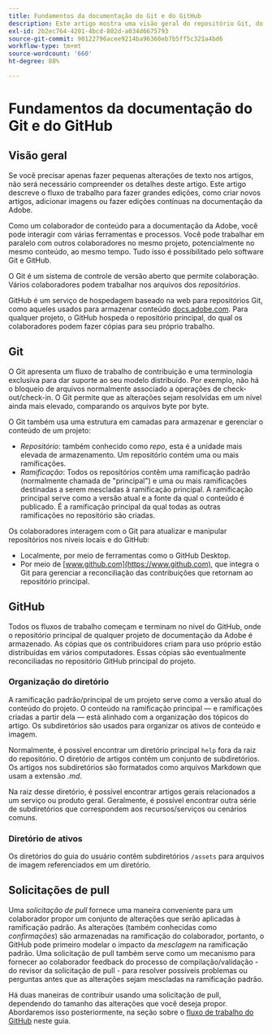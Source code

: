 ```yaml
---
title: Fundamentos da documentação do Git e do GitHub
description: Este artigo mostra uma visão geral do repositório Git, do repositório GitHub, como o conteúdo é organizado e as convenções de nomenclatura usadas para a documentação da Adobe.
exl-id: 2b2ec764-4201-4bcd-802d-a034d6675793
source-git-commit: 90122796acee9214ba96360eb7b5ff5c321a4bd6
workflow-type: tm+mt
source-wordcount: '660'
ht-degree: 88%

---
```


# Fundamentos da documentação do Git e do GitHub

## Visão geral

Se você precisar apenas fazer pequenas alterações de texto nos artigos, não será necessário compreender os detalhes deste artigo. Este artigo descreve o fluxo de trabalho para fazer grandes edições, como criar novos artigos, adicionar imagens ou fazer edições contínuas na documentação da Adobe.

Como um colaborador de conteúdo para a documentação da Adobe, você pode interagir com várias ferramentas e processos. Você pode trabalhar em paralelo com outros colaboradores no mesmo projeto, potencialmente no mesmo conteúdo, ao mesmo tempo. Tudo isso é possibilitado pelo software Git e GitHub.

O Git é um sistema de controle de versão aberto que permite colaboração. Vários colaboradores podem trabalhar nos arquivos dos *repositórios*.

GitHub é um serviço de hospedagem baseado na web para repositórios Git, como aqueles usados para armazenar conteúdo [docs.adobe.com](https://docs.adobe.com). Para qualquer projeto, o GitHub hospeda o repositório principal, do qual os colaboradores podem fazer cópias para seu próprio trabalho.

## Git

O Git apresenta um fluxo de trabalho de contribuição e uma terminologia exclusiva para dar suporte ao seu modelo distribuído. Por exemplo, não há o bloqueio de arquivos normalmente associado a operações de check-out/check-in. O Git permite que as alterações sejam resolvidas em um nível ainda mais elevado, comparando os arquivos byte por byte.

O Git também usa uma estrutura em camadas para armazenar e gerenciar o conteúdo de um projeto:

- *Repositório*: também conhecido como *repo*, esta é a unidade mais elevada de armazenamento. Um repositório contém uma ou mais ramificações.
- *Ramificação*: Todos os repositórios contêm uma ramificação padrão (normalmente chamada de &quot;principal&quot;) e uma ou mais ramificações destinadas a serem mescladas à ramificação principal. A ramificação principal serve como a versão atual e a fonte da qual o conteúdo é publicado. É a ramificação principal da qual todas as outras ramificações no repositório são criadas.

Os colaboradores interagem com o Git para atualizar e manipular repositórios nos níveis locais e do GitHub:

- Localmente, por meio de ferramentas como o GitHub Desktop.
- Por meio de [www.github.com](https://www.github.com), que integra o Git para gerenciar a reconciliação das contribuições que retornam ao repositório principal.

## GitHub

Todos os fluxos de trabalho começam e terminam no nível do GitHub, onde o repositório principal de qualquer projeto de documentação da Adobe é armazenado. As cópias que os contribuidores criam para uso próprio estão distribuídas em vários computadores. Essas cópias são eventualmente reconciliadas no repositório GitHub principal do projeto.

### Organização do diretório

A ramificação padrão/principal de um projeto serve como a versão atual do conteúdo do projeto. O conteúdo na ramificação principal — e ramificações criadas a partir dela — está alinhado com a organização dos tópicos do artigo. Os subdiretórios são usados para organizar os ativos de conteúdo e imagem.

Normalmente, é possível encontrar um diretório principal `help` fora da raiz do repositório. O diretório de artigos contém um conjunto de subdiretórios. Os artigos nos subdiretórios são formatados como arquivos Markdown que usam a extensão *.md*.

Na raiz desse diretório, é possível encontrar artigos gerais relacionados a um serviço ou produto geral. Geralmente, é possível encontrar outra série de subdiretórios que correspondem aos recursos/serviços ou cenários comuns.

### Diretório de ativos

Os diretórios do guia do usuário contêm subdiretórios `/assets` para arquivos de imagem referenciados em um diretório.

<!--

### Markdown file template

For convenience, the root directory of each repository typically contains a Markdown template file named `template.md`. You can use this template file as a "starter file" if you need to create a new article for submission to the repository. The file contains:

- A **metadata header** at the top of the file, delineated by two, 3-hyphen lines. It contains the various tags used for tracking information related to the article. It also includes SEO optimizations and reporting processes that Adobe uses to evaluate the performance of the content. So the metadata is important!
- Various **examples of using Markdown** to format the elements of an article.
- General **instructions on the use of Markdown extensions**, which you can use for various types of alerts.
- Examples of **embedding video** by using an iframe.
- General **instructions on the use of docs.adobe.com extensions**, which you can use for special controls such as buttons and selectors.

-->

## Solicitações de pull

Uma *solicitação de pull* fornece uma maneira conveniente para um colaborador propor um conjunto de alterações que serão aplicadas à ramificação padrão. As alterações (também conhecidas como *confirmações*) são armazenadas na ramificação do colaborador, portanto, o GitHub pode primeiro modelar o impacto da *mesclagem* na ramificação padrão. Uma solicitação de pull também serve como um mecanismo para fornecer ao colaborador feedback do processo de compilação/validação - do revisor da solicitação de pull - para resolver possíveis problemas ou perguntas antes que as alterações sejam mescladas na ramificação padrão.

Há duas maneiras de contribuir usando uma solicitação de pull, dependendo do tamanho das alterações que você deseja propor. Abordaremos isso posteriormente, na seção sobre o [fluxo de trabalho do GitHub](local-repo.md) neste guia.
